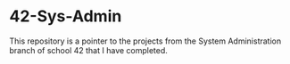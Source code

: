 # 42-Sys-Admin
This repository is a pointer to the projects from the System Administration branch of school 42 that I have completed.
